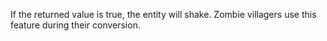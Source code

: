 If the returned value is true, the entity will shake. Zombie villagers use this feature during their conversion.